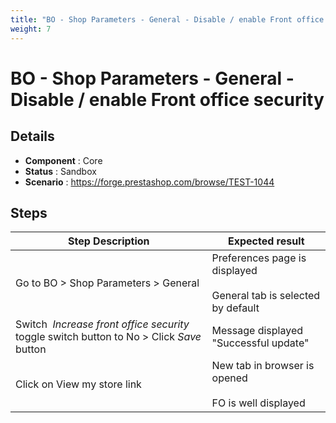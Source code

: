 ```yaml
---
title: "BO - Shop Parameters - General - Disable / enable Front office security"
weight: 7
---
```


# BO - Shop Parameters - General - Disable / enable Front office security
## Details
* **Component** : Core
* **Status** : Sandbox
* **Scenario** : https://forge.prestashop.com/browse/TEST-1044

## Steps
| Step Description | Expected result |
| ----- | ----- |
| Go to BO > Shop Parameters > General | Preferences page is displayed<br><br>General tab is selected by default |
| Switch  *Increase front office security* toggle switch button to No > Click *Save* button | Message displayed "Successful update" |
| Click on View my store link | New tab in browser is opened<br><br>FO is well displayed |
